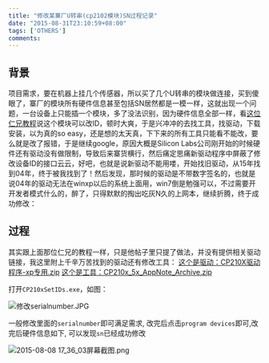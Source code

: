 ```yaml
---
title: "修改某寨厂U转串(cp2102模块)SN过程记录"
date: "2015-08-31T23:10:59+08:00"
tags: ['OTHERS']
comments: 
---
```


## 背景

项目需求，要在机器上挂几个传感器，所以买了几个U转串的模块做连接，买到傻眼了，寨厂的模块所有硬件信息甚至包括SN居然都是一模一样，这就出现一个问题，一台设备上只能插一个模块，多了没法识别，因为硬件信息全部一样，看[这位仁兄教程][1]说这个模块可以改ID，顿时大爽，于是兴冲冲的去找工具，找驱动，下载安装，以为真的so easy，还是想的太天真，下下来的所有工具只能看不能改，要么就是改了报错，于是继续google，原因大概是Silicon Labs公司刚开始的时候硬件还有驱动没有做限制，导致后来寨货横行，然后痛定思痛新驱动程序中屏蔽了修改设备ID的接口云云，好吧，也就是说新驱动不能用喽，开始找旧驱动，从15年找到04年，终于被我找到了！然后发现，那时候的驱动是不带数字签名的，也就是说04年的驱动无法在winxp以后的系统上面用，win7倒是勉强可以，不过需要开开发者模式什么的，醉了，只得默默的掏出吃灰N久的上网本，继续折腾，终于成功修改：

## 过程

其实跟上面那位仁兄的教程一样，只是他帖子里只提了做法，并没有提供相关驱动链接，我这里附上千辛万苦找到的驱动还有修改工具：
[这个是驱动：CP210X驱动程序-xp专用.zip][2]
[这个是工具：CP210x_5x_AppNote_Archive.zip][3]

打开`CP210xSetIDs.exe`，如图：

![修改serialnumber.JPG][4]

一般修改里面的`serialnumber`即可满足需求, 改完后点击`program devices`即可,改完后硬件信息如下, 可以发现`sn`已经成功修改

![2015-08-08 17_36_03屏幕截图.png][5]


  [1]: http://blog.163.com/lby147612@126/blog/static/170410452201382510318725
  [2]: http://7xivdp.com1.z0.glb.clouddn.com/2015/08/454542992.zip
  [3]: http://7xivdp.com1.z0.glb.clouddn.com/2015/08/343120409.zip
  [4]: http://7xivdp.com1.z0.glb.clouddn.com/2015/08/3855334421.jpg_xyz
  [5]: http://7xivdp.com1.z0.glb.clouddn.com/2015/08/4259131112.png_xyz
